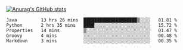[![Anurag's GitHub stats](https://github-readme-stats.vercel.app/api?username=sebasphere&count_private=true&theme=tokyonight)](https://github.com/anuraghazra/github-readme-stats)

<!--START_SECTION:waka-->
```text
Java         13 hrs 26 mins  ████████████████████▒░░░░   81.81 % 
Python       2 hrs 35 mins   ████░░░░░░░░░░░░░░░░░░░░░   15.72 % 
Properties   14 mins         ▒░░░░░░░░░░░░░░░░░░░░░░░░   01.47 % 
Groovy       4 mins          ░░░░░░░░░░░░░░░░░░░░░░░░░   00.48 % 
Markdown     3 mins          ░░░░░░░░░░░░░░░░░░░░░░░░░   00.35 % 
```
<!--END_SECTION:waka-->
